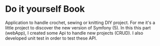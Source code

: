 # Do it yourself Book
Application to handle crochet, sewing or knitting DIY project.
For me it's a little project to discover the new version of Symfony (5).
In this this part (webApp), I created some Api to handle new projects (CRUD).
I also developed unit test in order to test these API.